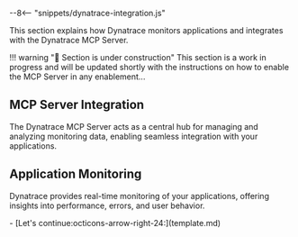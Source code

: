 --8<-- "snippets/dynatrace-integration.js"

This section explains how Dynatrace monitors applications and integrates with the Dynatrace MCP Server.

!!! warning "🚧 Section is under construction"
    This section is a work in progress and will be updated shortly with the instructions on how to enable the MCP Server in any enablement... 

## MCP Server Integration
The Dynatrace MCP Server acts as a central hub for managing and analyzing monitoring data, enabling seamless integration with your applications.

## Application Monitoring
Dynatrace provides real-time monitoring of your applications, offering insights into performance, errors, and user behavior.


<div class="grid cards" markdown>
- [Let's continue:octicons-arrow-right-24:](template.md)
</div>